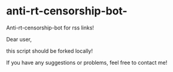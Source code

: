 # anti-rt-censorship-bot-
Anti-rt-censorship-bot for rss links!

Dear user,

this script should be forked locally!

If you have any suggestions or problems, feel free
to contact me!

